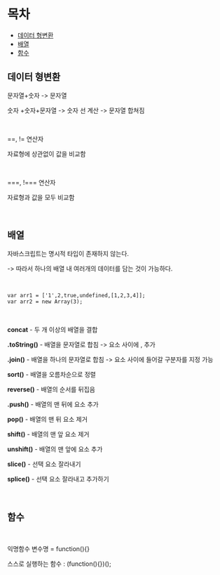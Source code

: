 목차
=============
* [데이터 형변환](#데이터-형변환)<br>
* [배열](#배열)<br>
* [함수](#함수)<br>

## 데이터 형변환

문자열+숫자 -> 문자열

숫자 +숫자+문자열 -> 숫자 선 계산 -> 문자열 합쳐짐

<br>

==, != 연산자

자료형에 상관없이 값을 비교함

<br>

===, !=== 연산자

자료형과 값을 모두 비교함

<br>

## 배열

자바스크립트는 명시적 타입이 존재하지 않는다. 

-> 따라서 하나의 배열 내 여러개의 데이터를 담는 것이 가능하다.

<br>

```html
var arr1 = ['1',2,true,undefined,[1,2,3,4]];
var arr2 = new Array(3);
```

<br>

<b>concat</b> - 두 개 이상의 배열을 결합

<b>.toString()</b> - 배열을 문자열로 합침 -> 요소 사이에 , 추가

<b>.join()</b> - 배열을 하나의 문자열로 합침 -> 요소 사이에 들어갈 구분자를 지정 가능

<b>sort()</b> - 배열을 오름차순으로 정렬

<b>reverse()</b> - 배열의 순서를 뒤집음

<b>.push()</b> - 배열의 맨 뒤에 요소 추가

<b>pop()</b> - 배열의 맨 뒤 요소 제거

<b>shift()</b> - 배열의 맨 앞 요소 제거

<b>unshift()</b> - 배열의 맨 앞에 요소 추가

<b>slice()</b> - 선택 요소 잘라내기

<b>splice()</b> - 선택 요소 잘라내고 추가하기

<br>

## 함수

<br>

익명함수 변수명 = function(){}

스스로 실행하는 함수 : (function(){})();

<br>
